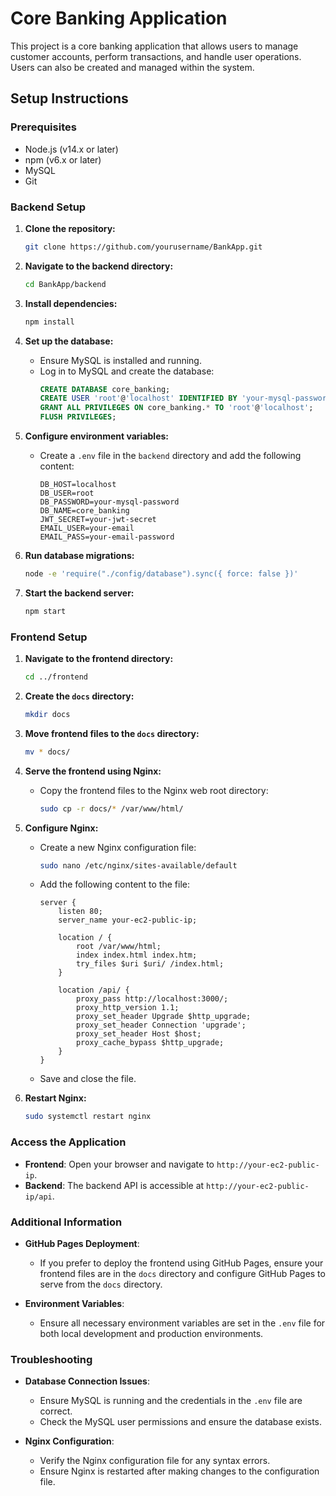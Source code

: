 # Core Banking Application

This project is a core banking application that allows users to manage customer accounts, perform transactions, and handle user operations. Users can also be created and managed within the system.

## Setup Instructions

### Prerequisites

- Node.js (v14.x or later)
- npm (v6.x or later)
- MySQL
- Git

### Backend Setup

1. **Clone the repository:**
    ```bash
    git clone https://github.com/yourusername/BankApp.git
    ```

2. **Navigate to the backend directory:**
    ```bash
    cd BankApp/backend
    ```

3. **Install dependencies:**
    ```bash
    npm install
    ```

4. **Set up the database:**
    - Ensure MySQL is installed and running.
    - Log in to MySQL and create the database:
      ```sql
      CREATE DATABASE core_banking;
      CREATE USER 'root'@'localhost' IDENTIFIED BY 'your-mysql-password';
      GRANT ALL PRIVILEGES ON core_banking.* TO 'root'@'localhost';
      FLUSH PRIVILEGES;
      ```

5. **Configure environment variables:**
    - Create a `.env` file in the `backend` directory and add the following content:
      ```env
      DB_HOST=localhost
      DB_USER=root
      DB_PASSWORD=your-mysql-password
      DB_NAME=core_banking
      JWT_SECRET=your-jwt-secret
      EMAIL_USER=your-email
      EMAIL_PASS=your-email-password
      ```

6. **Run database migrations:**
    ```bash
    node -e 'require("./config/database").sync({ force: false })'
    ```

7. **Start the backend server:**
    ```bash
    npm start
    ```

### Frontend Setup

1. **Navigate to the frontend directory:**
    ```bash
    cd ../frontend
    ```

2. **Create the `docs` directory:**
    ```bash
    mkdir docs
    ```

3. **Move frontend files to the `docs` directory:**
    ```bash
    mv * docs/
    ```

4. **Serve the frontend using Nginx:**
    - Copy the frontend files to the Nginx web root directory:
      ```bash
      sudo cp -r docs/* /var/www/html/
      ```

5. **Configure Nginx:**
    - Create a new Nginx configuration file:
      ```bash
      sudo nano /etc/nginx/sites-available/default
      ```
    - Add the following content to the file:
      ```nginx
      server {
          listen 80;
          server_name your-ec2-public-ip;

          location / {
              root /var/www/html;
              index index.html index.htm;
              try_files $uri $uri/ /index.html;
          }

          location /api/ {
              proxy_pass http://localhost:3000/;
              proxy_http_version 1.1;
              proxy_set_header Upgrade $http_upgrade;
              proxy_set_header Connection 'upgrade';
              proxy_set_header Host $host;
              proxy_cache_bypass $http_upgrade;
          }
      }
      ```
    - Save and close the file.

6. **Restart Nginx:**
    ```bash
    sudo systemctl restart nginx
    ```

### Access the Application

- **Frontend**: Open your browser and navigate to `http://your-ec2-public-ip`.
- **Backend**: The backend API is accessible at `http://your-ec2-public-ip/api`.

### Additional Information

- **GitHub Pages Deployment**:
  - If you prefer to deploy the frontend using GitHub Pages, ensure your frontend files are in the `docs` directory and configure GitHub Pages to serve from the `docs` directory.

- **Environment Variables**:
  - Ensure all necessary environment variables are set in the `.env` file for both local development and production environments.

### Troubleshooting

- **Database Connection Issues**:
  - Ensure MySQL is running and the credentials in the `.env` file are correct.
  - Check the MySQL user permissions and ensure the database exists.

- **Nginx Configuration**:
  - Verify the Nginx configuration file for any syntax errors.
  - Ensure Nginx is restarted after making changes to the configuration file.

